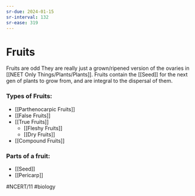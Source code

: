 ```yaml
---
sr-due: 2024-01-15
sr-interval: 132
sr-ease: 319
---
```

# Fruits
Fruits are odd
They are really just a grown/ripened version of the ovaries in [[NEET Only Things/Plants/Plants]].
Fruits contain the [[Seed]] for the next gen of plants to grow from, and are integral to the dispersal of them.

### Types of Fruits:
- [[Parthenocarpic Fruits]]
- [[False Fruits]]
- [[True Fruits]]
	- [[Fleshy Fruits]]
	- [[Dry Fruits]]
- [[Compound Fruits]]

### Parts of a fruit:
- [[Seed]]
- [[Pericarp]]


#NCERT/11 #biology 